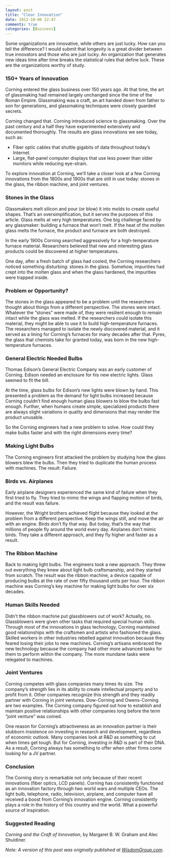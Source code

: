 ```yaml
---
layout: post
title: "Clear Innovation"
date: 2012-10-06 22:47
comments: true
categories: [Business]
---
```

Some organizations are innovative, while others are just lucky. How can you tell the difference? I would submit that longevity is a great divider between true innovators and those who are just lucky. An organization that generates new ideas time after time breaks the statistical rules that define luck. These are the organizations worthy of study.

<!--more-->

### 150+ Years of Innovation
Corning entered the glass business over 150 years ago. At that time, the art of glassmaking had remained largely unchanged since the time of the Roman Empire. Glassmaking was a craft, an art handed down from father to son for generations, and glassmaking techniques were closely guarded secrets.

Corning changed that. Corning introduced science to glassmaking. Over the past century and a half they have experimented extensively and documented thoroughly. The results are glass innovations we see today, such as:

* Fiber optic cables that shuttle gigabits of data throughout today’s Internet.
* Large, flat-panel computer displays that use less power than older monitors while reducing eye-strain.

To explore innovation at Corning, we’ll take a closer look at a few Corning innovations from the 1800s and 1900s that are still in use today: stones in the glass, the ribbon machine, and joint ventures.

### Stones in the Glass
Glassmakers melt silicon and pour (or blow) it into molds to create useful shapes. That’s an oversimplification, but it serves the purposes of this article. Glass melts at very high temperatures. One big challenge faced by any glassmaker: building a furnace that won’t melt. If the heat of the molten glass melts the furnace, the product and furnace are both destroyed.

In the early 1900s Corning searched aggressively for a high-temperature furnace material. Researchers believed that new and interesting glass products could be discovered at higher temperatures.

One day, after a fresh batch of glass had cooled, the Corning researchers noticed something disturbing: stones in the glass. Somehow, impurities had crept into the molten glass and when the glass hardened, the impurities were trapped inside.

### Problem or Opportunity?
The stones in the glass appeared to be a problem until the researchers thought about things from a different perspective. The stones were intact. Whatever the “stones” were made of, they were resilient enough to remain intact while the glass was melted. If the researchers could isolate this material, they might be able to use it to build high-temperature furnaces. The researchers managed to isolate the newly discovered material, and it served as a lining for Corning’s furnaces for many decades after that. Pyrex, the glass that chemists take for granted today, was born in the new high-temperature furnaces.

### General Electric Needed Bulbs
Thomas Edison’s General Electric Company was an early customer of Corning. Edison needed an enclosure for his new electric lights. Glass seemed to fit the bill.

At the time, glass bulbs for Edison’s new lights were blown by hand. This presented a problem as the demand for light bulbs increased because Corning couldn’t find enough human glass blowers to blow the bulbs fast enough. Further, when humans create simple, specialized products there are always slight variations in quality and dimensions that may render the product unusable.

So the Corning engineers had a new problem to solve. How could they make bulbs faster and with the right dimensions every time?

### Making Light Bulbs
The Corning engineers first attacked the problem by studying how the glass blowers blew the bulbs. Then they tried to duplicate the human process with machines. The result: Failure.

### Birds vs. Airplanes
Early airplane designers experienced the same kind of failure when they first tried to fly. They tried to mimic the wings and flapping motion of birds, and the result was failure.

However, the Wright brothers achieved flight because they looked at the problem from a different perspective. Keep the wings still, and move the air with an engine. Birds don’t fly that way. But today, that’s the way that millions of people fly around the world every day. Airplanes don’t mimic birds. They take a different approach, and they fly higher and faster as a result.

### The Ribbon Machine
Back to making light bulbs. The engineers took a new approach. They threw out everything they knew about light bulb craftsmanship, and they started from scratch. The result was the ribbon machine, a device capable of producing bulbs at the rate of over fifty thousand units per hour. The ribbon machine was Corning’s key machine for making light bulbs for over six decades.

### Human Skills Needed
Didn’t the ribbon machine put glassblowers out of work? Actually, no. Glassblowers were given other tasks that required special human skills. Through most of the innovations in glass technology, Corning maintained good relationships with the craftsmen and artists who fashioned the glass. Skilled workers in other industries rebelled against innovation because they feared losing their jobs to new machines. Corning’s artisans embraced the new technology because the company had other more advanced tasks for them to perform within the company. The more mundane tasks were relegated to machines.

### Joint Ventures
Corning competes with glass companies many times its size. The company’s strength lies in its ability to create intellectual property and to profit from it. Other companies recognize this strength and they readily partner with Corning in joint ventures. Dow-Corning and Owens-Corning are two examples. The Corning company figured out how to establish and maintain positive relationships with other companies long before the term “joint venture” was coined.

One reason for Corning’s attractiveness as an innovation partner is their stubborn insistence on investing in research and development, regardless of economic outlook. Many companies look at R&D as something to cut when times get tough. But for Corning, investing in R&D is part of their DNA. As a result, Corning always has something to offer when other firms come looking for a JV partner.

### Conclusion
The Corning story is remarkable not only because of their recent innovations (fiber optics, LCD panels). Corning has consistently functioned as an innovation factory through two world wars and multiple CEOs. The light bulb, telephone, radio, television, airplane, and computer have all received a boost from Corning’s innovation engine. Corning consistently plays a role in the history of this country and the world. What a powerful source of inspiration.

### Suggested Reading
_Corning and the Craft of Innovation_, by Margaret B. W. Graham and Alec Shuldiner.

_Note: A version of this post was originally published at [WisdomGroup.com](http://wisdomgroup.com)._
